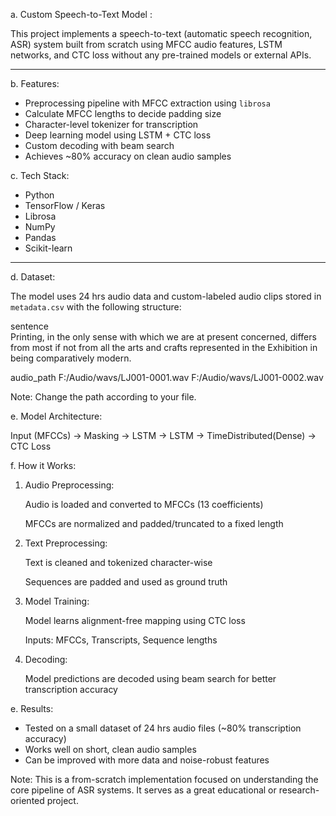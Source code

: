 a. Custom Speech-to-Text Model :

This project implements a speech-to-text (automatic speech recognition, ASR) system built from scratch using MFCC audio features, LSTM networks, and CTC loss without any pre-trained models or external APIs.

---

b. Features:

- Preprocessing pipeline with MFCC extraction using `librosa`
- Calculate MFCC lengths to decide padding size
- Character-level tokenizer for transcription
- Deep learning model using LSTM + CTC loss
- Custom decoding with beam search
- Achieves ~80% accuracy on clean audio samples


c. Tech Stack:

- Python
- TensorFlow / Keras
- Librosa
- NumPy
- Pandas
- Scikit-learn

---

d. Dataset:

The model uses 24 hrs audio data and custom-labeled audio clips stored in `metadata.csv` with the following structure:

sentence			
Printing, in the only sense with which we are at present concerned, differs from most if not from all the arts and crafts represented in the Exhibition
in being comparatively modern.	

audio_path
F:/Audio/wavs/LJ001-0001.wav
F:/Audio/wavs/LJ001-0002.wav

Note: Change the path according to your file.


e. Model Architecture:

Input (MFCCs) → Masking → LSTM → LSTM → TimeDistributed(Dense) → CTC Loss


f. How it Works:

1. Audio Preprocessing:

	Audio is loaded and converted to MFCCs (13 coefficients)

	MFCCs are normalized and padded/truncated to a fixed length

2. Text Preprocessing:

	Text is cleaned and tokenized character-wise

	Sequences are padded and used as ground truth

3. Model Training:

	Model learns alignment-free mapping using CTC loss

	Inputs: MFCCs, Transcripts, Sequence lengths

4. Decoding:

	Model predictions are decoded using beam search for better transcription accuracy


e. Results:

- Tested on a small dataset of 24 hrs audio files (~80% transcription accuracy)
- Works well on short, clean audio samples
- Can be improved with more data and noise-robust features

Note: This is a from-scratch implementation focused on understanding the core pipeline of ASR systems. It serves as a great educational or research-oriented project.
